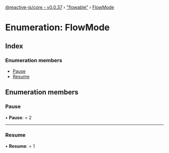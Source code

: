 [@reactive-js/core - v0.0.37](../README.md) › ["flowable"](../modules/_flowable_.md) › [FlowMode](_flowable_.flowmode.md)

# Enumeration: FlowMode

## Index

### Enumeration members

* [Pause](_flowable_.flowmode.md#pause)
* [Resume](_flowable_.flowmode.md#resume)

## Enumeration members

###  Pause

• **Pause**: = 2

___

###  Resume

• **Resume**: = 1
